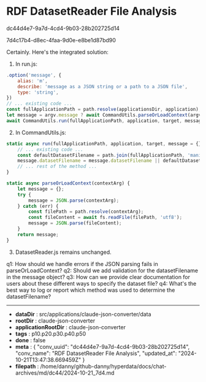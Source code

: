 # RDF DatasetReader File Analysis

dc44d4e7-9a7d-4cd4-9b03-28b202725d14

7d4c17b4-d8ec-4faa-9d0e-e8be1d87bd90

 Certainly. Here's the integrated solution:

1. In run.js:
```javascript
.option('message', {
    alias: 'm',
    describe: 'message as a JSON string or a path to a JSON file',
    type: 'string',
})
// ... existing code ...
const fullApplicationPath = path.resolve(applicationsDir, application);
let message = argv.message ? await CommandUtils.parseOrLoadContext(argv.message) : {};
await CommandUtils.run(fullApplicationPath, application, target, message);
```

2. In CommandUtils.js:
```javascript
static async run(fullApplicationPath, application, target, message = {}) {
    // ... existing code ...
    const defaultDatasetFilename = path.join(fullApplicationPath, 'manifest.ttl');
    message.datasetFilename = message.datasetFilename || defaultDatasetFilename;
    // ... rest of the method ...
}

static async parseOrLoadContext(contextArg) {
    let message = {};
    try {
        message = JSON.parse(contextArg);
    } catch (err) {
        const filePath = path.resolve(contextArg);
        const fileContent = await fs.readFile(filePath, 'utf8');
        message = JSON.parse(fileContent);
    }
    return message;
}
```

3. DatasetReader.js remains unchanged.

q1: How should we handle errors if the JSON parsing fails in parseOrLoadContext?
q2: Should we add validation for the datasetFilename in the message object?
q3: How can we provide clear documentation for users about these different ways to specify the dataset file?
q4: What's the best way to log or report which method was used to determine the datasetFilename?

---

* **dataDir** : src/applications/claude-json-converter/data
* **rootDir** : claude-json-converter
* **applicationRootDir** : claude-json-converter
* **tags** : p10.p20.p30.p40.p50
* **done** : false
* **meta** : {
  "conv_uuid": "dc44d4e7-9a7d-4cd4-9b03-28b202725d14",
  "conv_name": "RDF DatasetReader File Analysis",
  "updated_at": "2024-10-21T13:47:38.669459Z"
}
* **filepath** : /home/danny/github-danny/hyperdata/docs/chat-archives/md/dc44/2024-10-21_7d4.md